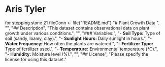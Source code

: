 # Aris Tyler 
for stepping stone 21
fileConn <- file("README.md")
  "# Plant Growth Data ",
  "",
  "## Description",
  "This dataset contains observational data on plant growth under various conditions.",
  "",
  "### Variables:",
  "- **Soil Type:** Type of soil (sandy, loamy, clay).",
  "- **Sunlight Hours:** Daily sunlight in hours.",
  "- **Water Frequency:** How often the plants are watered.",
  "- **Fertilizer Type:** Type of fertilizer used.",
  "- **Temperature:** Environmental temperature (°C).",
  "- **Humidity:** Moisture level (%).",
  "",
  "## License",
  "Please specify the license for using this dataset."

